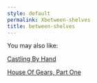 ```yaml
---
style: default
permalink: Xbetween-shelves
title: between-shelves
---
```

You may also like:

[Castling By Hand](http://scp-wiki.net/castling-by-hand)

[House Of Gears, Part One](http://scp-wiki.net/house-of-gears-part-one)

